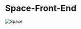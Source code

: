 # Space-Front-End
![Space](https://github.com/BahadirBagci/Space-Front-End/assets/98156309/52d79203-22a8-4729-9fef-fda88865cfbb)
